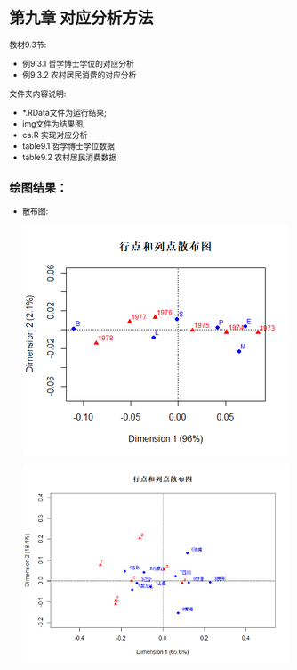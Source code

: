 # 第九章 对应分析方法

教材9.3节:
* 例9.3.1 哲学博士学位的对应分析
* 例9.3.2 农村居民消费的对应分析

文件夹内容说明:

* *.RData文件为运行结果;
* img文件为结果图;
* ca.R 实现对应分析
* table9.1 哲学博士学位数据
* table9.2 农村居民消费数据

## 绘图结果：
* 散布图:
  
  ![散布](img/sanbu.png)

  ![散布](img/sanbu2.png)